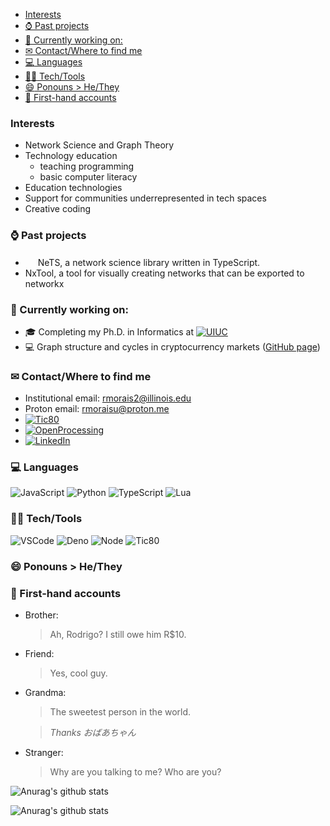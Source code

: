 - [Interests](#interests)
- [⌚ Past projects](#-past-projects)
- [:telescope: Currently working on:](#telescope-currently-working-on)
- [✉ Contact/Where to find me](#-contactwhere-to-find-me)
- [:computer: Languages](#computer-languages)
- [:man_technologist: Tech/Tools](#man_technologist-techtools)
- [:smile: Ponouns > He/They](#smile-ponouns--hethey)
- [:microphone: First-hand accounts](#microphone-first-hand-accounts)

### Interests

- Network Science and Graph Theory
- Technology education
  - teaching programming
  - basic computer literacy
- Education technologies
- Support for communities underrepresented in tech spaces
- Creative coding

### ⌚ Past projects

- <img src="https://upload.wikimedia.org/wikipedia/commons/4/4c/Typescript_logo_2020.svg" width="16" /> NeTS, a network science library written in TypeScript.
- NxTool, a tool for visually creating networks that can be exported to networkx

### :telescope: Currently working on:

- :mortar_board: Completing my Ph.D. in Informatics at [![UIUC](https://upload.wikimedia.org/wikipedia/commons/thumb/9/9c/University_of_Illinois_at_Urbana%E2%80%93Champaign_logo.svg/640px-University_of_Illinois_at_Urbana%E2%80%93Champaign_logo.svg.png)](https://informatics.ischool.illinois.edu)
- :computer: Graph structure and cycles in cryptocurrency markets ([GitHub page](https://github.com/rodigu/crypto-graph-triplets))

### ✉ Contact/Where to find me

- Institutional email: rmorais2@illinois.edu
- Proton email: rmoraisu@proton.me
- [![Tic80](https://upload.wikimedia.org/wikipedia/commons/thumb/a/ae/TIC-80_Icon.png/640px-TIC-80_Icon.png)](https://tic80.com/dev?id=5531)
- [![OpenProcessing](https://openprocessing.org/assets/img/logo/logo_36x30_color@2x.png)](https://openprocessing.org/user/219598?o=7&view=sketches)
- [![LinkedIn](https://upload.wikimedia.org/wikipedia/commons/thumb/c/ce/Linkedin_circle.svg/640px-Linkedin_circle.svg.png)](https://www.linkedin.com/in/rodrigohmorais/)

### :computer: Languages

![JavaScript](https://upload.wikimedia.org/wikipedia/commons/thumb/9/99/Unofficial_JavaScript_logo_2.svg/480px-Unofficial_JavaScript_logo_2.svg.png)
![Python](https://upload.wikimedia.org/wikipedia/commons/thumb/c/c3/Python-logo-notext.svg/110px-Python-logo-notext.svg.png?20100317150552)
![TypeScript](https://upload.wikimedia.org/wikipedia/commons/thumb/4/4c/Typescript_logo_2020.svg/512px-Typescript_logo_2020.svg.png?20210506173343)
![Lua](https://upload.wikimedia.org/wikipedia/commons/thumb/c/cf/Lua-Logo.svg/640px-Lua-Logo.svg.png)

### :man_technologist: Tech/Tools

![VSCode](https://upload.wikimedia.org/wikipedia/commons/thumb/9/9a/Visual_Studio_Code_1.35_icon.svg/640px-Visual_Studio_Code_1.35_icon.svg.png)
![Deno](https://upload.wikimedia.org/wikipedia/commons/thumb/e/e8/Deno_2021.svg/640px-Deno_2021.svg.png)
![Node](https://upload.wikimedia.org/wikipedia/commons/thumb/7/7e/Node.js_logo_2015.svg/640px-Node.js_logo_2015.svg.png)
![Tic80](https://upload.wikimedia.org/wikipedia/commons/thumb/a/ae/TIC-80_Icon.png/640px-TIC-80_Icon.png)

### :smile: Ponouns > He/They

### :microphone: First-hand accounts

- Brother:
  > Ah, Rodrigo? I still owe him R$10.
- Friend:
  > Yes, cool guy.
- Grandma:

  > The sweetest person in the world.

  > _Thanks おばあちゃん_

- Stranger:
  > Why are you talking to me? Who are you?

![Anurag's github stats](https://github-readme-stats.vercel.app/api/top-langs/?username=rodigu&theme=dark)

![Anurag's github stats](https://github-readme-stats.vercel.app/api?username=rodigu&theme=dark&show_icons=true)

<!--
**rodigu/rodigu** is a ✨ _special_ ✨ repository because its `README.md` (this file) appears on your GitHub profile.

Here are some ideas to get you started:

- 🔭 I’m currently working on ...
- 🌱 I’m currently learning ...
- 👯 I’m looking to collaborate on ...
- 🤔 I’m looking for help with ...
- 💬 Ask me about ...
- 📫 How to reach me: ...
- 😄 Pronouns: ...
- ⚡ Fun fact: ...
-->
